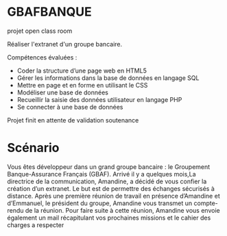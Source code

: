 # GBAFBANQUE
projet open class room

 Réaliser l'extranet d'un groupe bancaire.

 Compétences évaluées :

 - Coder la structure d’une page web en HTML5
 - Gérer les informations dans la base de données en langage SQL
 - Mettre en page et en forme en utilisant le CSS
 - Modéliser une base de données
 - Recueillir la saisie des données utilisateur en langage PHP
 - Se connecter à une base de données

 Projet finit en attente de validation soutenance

 # Scénario

 Vous êtes développeur dans un grand groupe bancaire : le Groupement Banque-Assurance Français (GBAF).
 Arrivé il y a quelques mois,La directrice de la communication, Amandine, a décidé de vous confier la création d’un extranet. Le but est de permettre des échanges sécurisés à distance.
 Après une première réunion de travail en présence d’Amandine et d’Emmanuel, le président du groupe, Amandine vous transmet un compte-rendu de la réunion.
 Pour faire suite à cette réunion, Amandine vous envoie également un mail récapitulant vos prochaines missions et le cahier des charges a respecter
